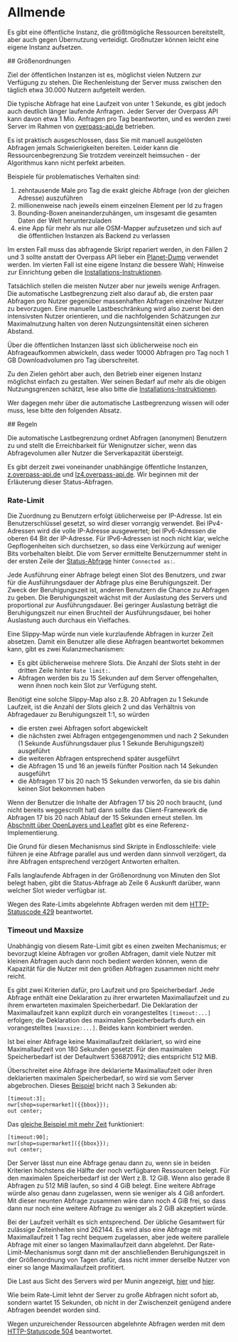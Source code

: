 Allmende
========

Es gibt eine öffentliche Instanz, die größtmögliche Ressourcen bereitstellt,
aber auch gegen Übernutzung verteidigt.
Großnutzer können leicht eine eigene Instanz aufsetzen.

<a name="magnitudes"/>
## Größenordnungen

Ziel der öffentlichen Instanzen ist es,
möglichst vielen Nutzern zur Verfügung zu stehen.
Die Rechenleistung der Server muss zwischen den täglich etwa 30.000 Nutzern aufgeteilt werden.

Die typische Abfrage hat eine Laufzeit von unter 1 Sekunde,
es gibt jedoch auch deutlich länger laufende Anfragen.
Jeder Server der Overpass API kann davon etwa 1 Mio. Anfragen pro Tag beantworten,
und es werden zwei Server im Rahmen von [overpass-api.de](https://wiki.openstreetmap.org/wiki/Overpass_API#Public_Overpass_API_instances) betrieben.

Es ist praktisch ausgeschlossen, dass Sie mit manuell ausgelösten Abfragen jemals Schwierigkeiten bereiten.
Leider kann die Ressourcenbegrenzung Sie trotzdem vereinzelt heimsuchen -
der Algorithmus kann nicht perfekt arbeiten.

Beispiele für problematisches Verhalten sind:

1. zehntausende Male pro Tag die exakt gleiche Abfrage (von der gleichen Adresse) auszuführen
2. millionenweise nach jeweils einem einzelnen Element per Id zu fragen
3. Bounding-Boxen aneinanderzuhängen, um insgesamt die gesamten Daten der Welt herunterzuladen
4. eine App für mehr als nur alle OSM-Mapper aufzusetzen
   und sich auf die öffentlichen Instanzen als Backend zu verlassen

Im ersten Fall muss das abfragende Skript repariert werden,
in den Fällen 2 und 3 sollte anstatt der Overpass API lieber ein [Planet-Dump](https://wiki.openstreetmap.org/wiki/Planet.osm) verwendet werden.
Im vierten Fall ist eine eigene Instanz die bessere Wahl;
Hinweise zur Einrichtung geben die [Installations-Instruktionen](../more_info/setup.md).

Tatsächlich stellen die meisten Nutzer aber nur jeweils wenige Anfragen.
Die automatische Lastbegrenzung zielt also darauf ab,
die ersten paar Abfragen pro Nutzer gegenüber massenhaften Abfragen einzelner Nutzer zu bevorzugen.
Eine manuelle Lastbeschränkung wird also zuerst bei den intensivsten Nutzer orientieren,
und die nachfolgenden Schätzungen zur Maximalnutzung halten von deren Nutzungsintensität einen sicheren Abstand.

Über die öffentlichen Instanzen lässt sich üblicherweise noch ein Abfrageaufkommen abwickeln,
dass weder 10000 Abfragen pro Tag noch 1 GB Downloadvolumen pro Tag überschreitet.

Zu den Zielen gehört aber auch, den Betrieb einer eigenen Instanz möglichst einfach zu gestalten.
Wer seinen Bedarf auf mehr als die obigen Nutzungsgrenzen schätzt,
lese also bitte die [Installations-Instruktionen](../more_info/setup.md).

Wer dagegen mehr über die automatische Lastbegrenzung wissen will oder muss,
lese bitte den folgenden Absatz.

<a name="quotas"/>
## Regeln

Die automatische Lastbegrenzung ordnet Abfragen (anonymen) Benutzern zu
und stellt die Erreichbarkeit für Wenignutzer sicher,
wenn das Abfragevolumen aller Nutzer die Serverkapazität übersteigt.

Es gibt derzeit zwei voneinander unabhängige öffentliche Instanzen,
[z.overpass-api.de](https://z.overpass-api.de/api/status) und [lz4.overpass-api.de](https://lz4.overpass-api.de/api/status).
Wir beginnen mit der Erläuterung dieser Status-Abfragen.

### Rate-Limit

Die Zuordnung zu Benutzern erfolgt üblicherweise per IP-Adresse.
Ist ein Benutzerschlüssel gesetzt, so wird dieser vorrangig verwendet.
Bei IPv4-Adressen wird die volle IP-Adresse ausgewertet;
bei IPv6-Adressen die oberen 64 Bit der IP-Adresse.
Für IPv6-Adressen ist noch nicht klar,
welche Gepflogenheiten sich durchsetzen,
so dass eine Verkürzung auf weniger Bits vorbehalten bleibt.
Die vom Server ermittelte Benutzernummer steht in der ersten Zeile der [Status-Abfrage](https://overpass-api.de/api/status) hinter ``Connected as:``.

Jede Ausführung einer Abfrage belegt einen Slot des Benutzers,
und zwar für die Ausführungsdauer der Abfrage plus eine Beruhigungszeit.
Der Zweck der Beruhigungszeit ist,
anderen Benutzern die Chance zu Abfragen zu geben.
Die Beruhigungszeit wächst mit der Auslastung des Servers und proportional zur Ausführungsdauer.
Bei geringer Auslastung beträgt die Beruhigungszeit nur einen Bruchteil der Ausführungsdauer,
bei hoher Auslastung auch durchaus ein Vielfaches.

Eine Slippy-Map würde nun viele kurzlaufende Abfragen in kurzer Zeit absetzen.
Damit ein Benutzer alle diese Abfragen beantwortet bekommen kann,
gibt es zwei Kulanzmechanismen:

* Es gibt üblicherweise mehrere Slots.
  Die Anzahl der Slots steht in der dritten Zeile hinter ``Rate limit:``.
* Abfragen werden bis zu 15 Sekunden auf dem Server offengehalten,
  wenn ihnen noch kein Slot zur Verfügung steht.

Benötigt eine solche Slippy-Map also z.B. 20 Abfragen zu 1 Sekunde Laufzeit,
ist die Anzahl der Slots gleich 2 und das Verhältnis von Abfragedauer zu Beruhigungszeit 1:1,
so würden

* die ersten zwei Abfragen sofort abgewickelt
* die nächsten zwei Abfragen entgegengenommen
  und nach 2 Sekunden (1 Sekunde Ausführungsdauer plus 1 Sekunde Beruhigungszeit) ausgeführt
* die weiteren Abfragen entsprechend später ausgeführt
* die Abfragen 15 und 16 an jeweils fünfter Position nach 14 Sekunden ausgeführt
* die Abfragen 17 bis 20 nach 15 Sekunden verworfen,
  da sie bis dahin keinen Slot bekommen haben

Wenn der Benutzer die Inhalte der Abfragen 17 bis 20 noch braucht,
(und nicht bereits weggescrollt hat)
dann sollte das Client-Framework die Abfragen 17 bis 20 nach Ablauf der 15 Sekunden erneut stellen.
Im [Abschnitt über OpenLayers und Leaflet](../targets/openlayers.md) gibt es eine Referenz-Implementierung.

Die Grund für diesen Mechanismus sind Skripte in Endlosschleife:
viele führen je eine Abfrage parallel aus und werden dann sinnvoll verzögert,
da ihre Abfragen entsprechend verzögert Antworten erhalten.

Falls langlaufende Abfragen in der Größenordnung von Minuten den Slot belegt haben,
gibt die Status-Abfrage ab Zeile 6 Auskunft darüber,
wann welcher Slot wieder verfügbar ist.

Wegen des Rate-Limits abgelehnte Abfragen werden mit dem [HTTP-Statuscode 429](https://tools.ietf.org/html/rfc6585#section-4) beantwortet.

### Timeout und Maxsize

Unabhängig von diesem Rate-Limit gibt es einen zweiten Mechanismus;
er bevorzugt kleine Abfragen vor großen Abfragen,
damit viele Nutzer mit kleinen Abfragen auch dann noch bedient werden können,
wenn die Kapazität für die Nutzer mit den größen Abfragen zusammen nicht mehr reicht.

Es gibt zwei Kriterien dafür, pro Laufzeit und pro Speicherbedarf.
Jede Abfrage enthält eine Deklaration zu ihrer erwarteten Maximallaufzeit und zu ihrem erwarteten maximalen Speicherbedarf.
Die Deklaration der Maximallaufzeit kann explizit durch ein vorangestelltes ``[timeout:...]`` erfolgen;
die Deklaration des maximalen Speicherbedarfs durch ein vorangestelltes ``[maxsize:...]``.
Beides kann kombiniert werden.

Ist bei einer Abfrage keine Maximallaufzeit deklariert,
so wird eine Maximallaufzeit von 180 Sekunden gesetzt.
Für den maximalen Speicherbedarf ist der Defaultwert 536870912;
dies entspricht 512 MiB.

Überschreitet eine Abfrage ihre deklarierte Maximallaufzeit oder ihren deklarierten maximalen Speicherbedarf,
so wird sie vom Server abgebrochen.
Dieses [Beispiel](https://overpass-turbo.eu/?lat=51.4775&lon=0.0&zoom=10&Q=%5Btimeout%3A3%5D%3B%0Anwr%5Bshop%3Dsupermarket%5D%28%7B%7Bbbox%7D%7D%29%3B%0Aout%20center%3B) bricht nach 3 Sekunden ab:

    [timeout:3];
    nwr[shop=supermarket]({{bbox}});
    out center;

Das [gleiche Beispiel mit mehr Zeit](https://overpass-turbo.eu/?lat=51.4775&lon=0.0&zoom=10&Q=%5Btimeout%3A90%5D%3B%0Anwr%5Bshop%3Dsupermarket%5D%28%7B%7Bbbox%7D%7D%29%3B%0Aout%20center%3B) funktioniert:

    [timeout:90];
    nwr[shop=supermarket]({{bbox}});
    out center;

Der Server lässt nun eine Abfrage genau dann zu,
wenn sie in beiden Kriterien höchstens die Hälfte der noch verfügbaren Ressourcen belegt.
Für den maximalen Speicherbedarf ist der Wert z.B. 12 GiB.
Wenn also gerade 8 Abfragen zu 512 MiB laufen,
so sind 4 GiB belegt.
Eine weitere Abfrage würde also genau dann zugelassen,
wenn sie weniger als 4 GiB anfordert.
Mit dieser neunten Abfrage zusammen wäre dann noch 4 GiB frei,
so dass dann nur noch eine weitere Abfrage zu weniger als 2 GiB akzeptiert würde.

Bei der Laufzeit verhält es sich entsprechend.
Der übliche Gesamtwert für zulässige Zeiteinheiten sind 262144.
Es wird also eine Abfrage mit Maximallaufzeit 1 Tag recht bequem zugelassen,
aber jede weitere parallele Abfrage mit einer so langen Maximallaufzeit dann abgelehnt.
Der Rate-Limit-Mechanismus sorgt dann mit der anschließenden Beruhigungszeit in der Größenordnung von Tagen dafür,
dass nicht immer derselbe Nutzer von einer so lange Maximallaufzeit profitiert.

Die Last aus Sicht des Servers wird per Munin angezeigt,
[hier](https://z.overpass-api.de/munin/localdomain/localhost.localdomain/index.html#other) und [hier](https://lz4.overpass-api.de/munin/localdomain/localhost.localdomain/index.html#other).

Wie beim Rate-Limit lehnt der Server zu große Abfragen nicht sofort ab,
sondern wartet 15 Sekunden,
ob nicht in der Zwischenzeit genügend andere Abfragen beendet worden sind.

Wegen unzureichender Ressourcen abgelehnte Abfragen werden mit dem [HTTP-Statuscode 504](https://tools.ietf.org/html/rfc7231#section-6.6.5) beantwortet.
